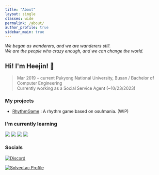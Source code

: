 ```yaml
---
title: "About"
layout: single
classes: wide
permalink: /about/
author_profile: true
sidebar_main: true
---
```


*We began as wanderers, and we are wanderers still.*  
*We are the people who crazy enough, and we can change the world.*

<!-- Greetings -->
## Hi! I'm Heejin! 🙂
> Mar 2019 – current Pukyong National University, Busan / Bachelor of Computer Engineering  
> Currently working as a Social Service Agent (~10/23/2023)
<!-- Projects -->
### My projects
* [RhythmGame] : A rhythm game based on osu!mania. (WIP)

### I'm currently learning
<p>
  <img src="https://img.shields.io/badge/C%23-239120?style=for-the-badge&logo=C-Sharp&logoColor=white">
  <img src="https://img.shields.io/badge/C++-00599C?style=for-the-badge&logo=C%2B%2B&logoColor=white">
  <img src="https://img.shields.io/badge/Unity-000000?style=for-the-badge&logo=Unity&logoColor=white">
  <img src="https://img.shields.io/badge/Unreal-0E1128?style=for-the-badge&logo=Unreal-Engine&logoColor=white">
</p>

### Socials
[![Discord](https://img.shields.io/badge/Discord-5865F2?style=for-the-badge&logo=discord&logoColor=white)](https://discordapp.com/users/352857485104775179)

[![Solved.ac Profile](http://mazassumnida.wtf/api/mini/generate_badge?boj=lightjean)](https://solved.ac/profile/lightjean)

[RhythmGame]: https://github.com/heejinn/RhythmGame